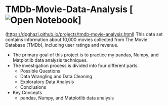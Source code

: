 # TMDb-Movie-Data-Analysis [![Open Notebook](https://img.shields.io/badge/Jupyter-Open_Notebook-blue?logo=Jupyter)]
(https://dpghazi.github.io/projects/tmdb-movie-analysis.html)
This data set contains information about 10,000 movies collected from The Movie Database (TMDb), including user ratings and revenue.
- The primary goal of this project is to practice my pandas, Numpy, and Matplotlib data analysis techniques.
- The investigation process is divided into four different parts.
  - Possible Questions
  - Data Wrangling and Data Cleaning
  - Exploratory Data Analysis
  - Conclusions
- Key Concepts
  - pandas, Numpy, and Matplotlib data analysis 
